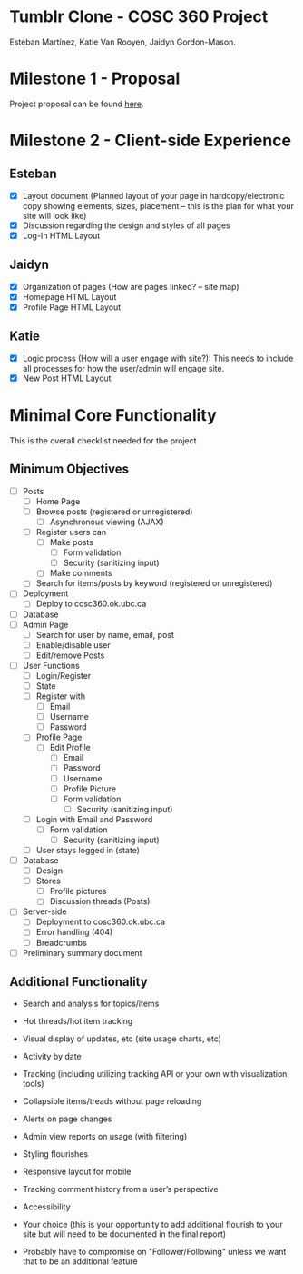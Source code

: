 # Tumblr Clone - COSC 360 Project

Esteban Martínez, Katie Van Rooyen, Jaidyn Gordon-Mason.

# Milestone 1 - Proposal

Project proposal can be found [here](./docs/Proposal.pdf).

# Milestone 2 - Client-side Experience

## Esteban

-   [x] Layout document (Planned layout of your page in hardcopy/electronic copy showing elements, sizes, placement – this is the plan for what your site will look like)
-   [x] Discussion regarding the design and styles of all pages
-   [x] Log-In HTML Layout

## Jaidyn

-   [x] Organization of pages (How are pages linked? – site map)
-   [x] Homepage HTML Layout
-   [x] Profile Page HTML Layout

## Katie

-   [x] Logic process (How will a user engage with site?): This needs to include all processes for how the user/admin will engage site.
-   [x] New Post HTML Layout

# Minimal Core Functionality

This is the overall checklist needed for the project

## Minimum Objectives

-   [ ] Posts
    -   [ ] Home Page
    -   [ ] Browse posts (registered or unregistered)
        -   [ ] Asynchronous viewing (AJAX)
    -   [ ] Register users can
        -   [ ] Make posts
            -   [ ] Form validation
            -   [ ] Security (sanitizing input)
        -   [ ] Make comments
    -   [ ] Search for items/posts by keyword (registered or unregistered)
-   [ ] Deployment
    -   [ ] Deploy to cosc360.ok.ubc.ca
-   [ ] Database
-   [ ] Admin Page
    -   [ ] Search for user by name, email, post
    -   [ ] Enable/disable user
    -   [ ] Edit/remove Posts
-   [ ] User Functions
    -   [ ] Login/Register
    -   [ ] State
    -   [ ] Register with
        -   [ ] Email
        -   [ ] Username
        -   [ ] Password
    -   [ ] Profile Page
        -   [ ] Edit Profile
            -   [ ] Email
            -   [ ] Password
            -   [ ] Username
            -   [ ] Profile Picture
            -   [ ] Form validation
                -   [ ] Security (sanitizing input)
    -   [ ] Login with Email and Password
        -   [ ] Form validation
            -   [ ] Security (sanitizing input)
    -   [ ] User stays logged in (state)
-   [ ] Database
    -   [ ] Design
    -   [ ] Stores
        -   [ ] Profile pictures
        -   [ ] Discussion threads (Posts)
-   [ ] Server-side
    -   [ ] Deployment to cosc360.ok.ubc.ca
    -   [ ] Error handling (404)
    -   [ ] Breadcrumbs
-   [ ] Preliminary summary document

## Additional Functionality

-   Search and analysis for topics/items
-   Hot threads/hot item tracking
-   Visual display of updates, etc (site usage charts, etc)
-   Activity by date
-   Tracking (including utilizing tracking API or your own with visualization tools)
-   Collapsible items/treads without page reloading
-   Alerts on page changes
-   Admin view reports on usage (with filtering)
-   Styling flourishes
-   Responsive layout for mobile
-   Tracking comment history from a user’s perspective
-   Accessibility
-   Your choice (this is your opportunity to add additional flourish to your site but will need to be documented in the final report)

-   Probably have to compromise on "Follower/Following" unless we want that to be an additional feature
